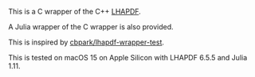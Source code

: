 This is a C wrapper of the C++ [LHAPDF](https://lhapdf.hepforge.org/).

A Julia wrapper of the C wrapper is also provided.

This is inspired by [cbpark/lhapdf-wrapper-test](https://github.com/cbpark/lhapdf-wrapper-test).

This is tested on macOS 15 on Apple Silicon with LHAPDF 6.5.5 and Julia 1.11.
